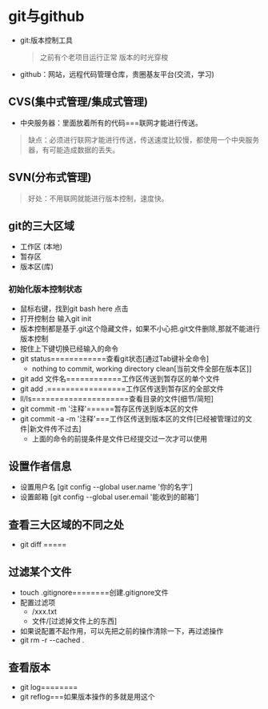 # git与github
- git:版本控制工具
  >之前有个老项目运行正常
  >版本的时光穿梭
- github：网站，远程代码管理仓库，贵圈基友平台(交流，学习)
##  CVS(集中式管理/集成式管理)
- 中央服务器：里面放着所有的代码===联网才能进行传送。
>缺点：必须进行联网才能进行传送，传送速度比较慢，都使用一个中央服务器，有可能造成数据的丢失。
## SVN(分布式管理)
>好处：不用联网就能进行版本控制，速度快。
## git的三大区域
- 工作区 (本地)
- 暂存区
- 版本区(库)
### 初始化版本控制状态
- 鼠标右键，找到git bash here 点击
- 打开控制台 输入git init
- 版本控制都是基于.git这个隐藏文件，如果不小心把.git文件删除,那就不能进行版本控制
- 按住上下键切换已经输入的命令
- git status============查看git状态[通过Tab键补全命令]
    - nothing to commit, working directory clean[当前文件全部在版本区]]
- git add  文件名============工作区传送到暂存区的单个文件
- git add .=================工作区传送到暂存区的全部文件
- ll/ls=====================查看目录的文件[细节/简短]
- git commit -m '注释'======暂存区传送到版本区的文件
- git commit -a -m '注释'===工作区传送到版本区的文件[已经被管理过的文件|新文件传不过去]
    - 上面的命令的前提条件是文件已经提交过一次才可以使用
## 设置作者信息
- 设置用户名 [git config --global  user.name '你的名字']
-  设置邮箱 [git config --global  user.email '能收到的邮箱']
## 查看三大区域的不同之处
- git diff =====
## 过滤某个文件
- touch .gitignore========创建.gitignore文件
- 配置过滤项
   - /xxx.txt
   - 文件/[过滤掉文件上的东西]
- 如果说配置不起作用，可以先把之前的操作清除一下，再过滤操作
- git rm -r --cached .
## 查看版本
- git log========
- git reflog===如果版本操作的多就是用这个